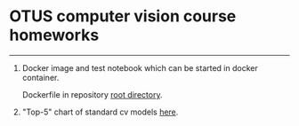 # OTUS computer vision course homeworks

<hr>

1. Docker image and test notebook which can be started in docker container.

    Dockerfile in repository <a href="https://github.com/stanislavkuskov/otus_cv_cource">root directory</a>.

2. "Top-5" chart of standard cv models 
<a href="https://github.com/stanislavkuskov/otus_cv_cource/blob/master/src/otus_hw2/top_5_accuracy.ipynb">here</a>.

